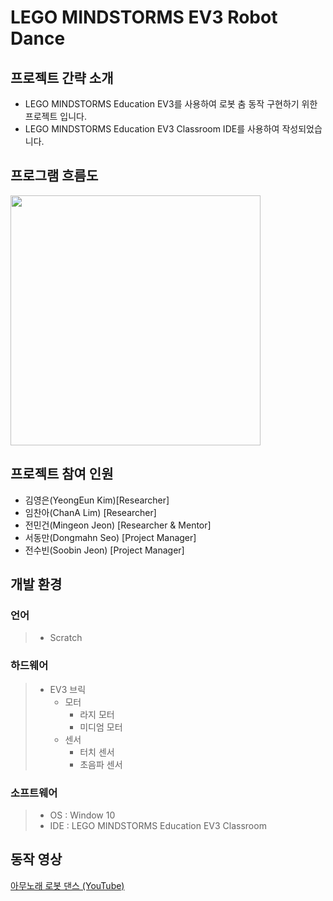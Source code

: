 # LEGO MINDSTORMS EV3 Robot Dance
## 프로젝트 간략 소개
- LEGO MINDSTORMS Education EV3를 사용하여 로봇 춤 동작 구현하기 위한 프로젝트 입니다.
- LEGO MINDSTORMS Education EV3 Classroom IDE를 사용하여 작성되었습니다.

## 프로그램 흐름도
<img src = "https://user-images.githubusercontent.com/65267954/117315714-e7c0e900-aec2-11eb-9193-b3339e172624.jpeg" width="400px" height="auto">

## 프로젝트 참여 인원
- 김영은(YeongEun Kim)[Researcher]
- 임찬아(ChanA Lim) [Researcher]
- 전민건(Mingeon Jeon) [Researcher & Mentor]
- 서동만(Dongmahn Seo) [Project Manager]
- 전수빈(Soobin Jeon) [Project Manager]

## 개발 환경

### 언어
> - Scratch
> 
### 하드웨어
> - EV3 브릭
>   - 모터
>     - 라지 모터
>     - 미디엄 모터
>   - 센서
>     - 터치 센서
>     - 초음파 센서
### 소프트웨어
> - OS : Window 10
> - IDE : LEGO MINDSTORMS Education EV3 Classroom

## 동작 영상
[아무노래 로봇 댄스 (YouTube)](https://www.youtube.com/watch?v=hEXq5QX0ehk&t=5s)

